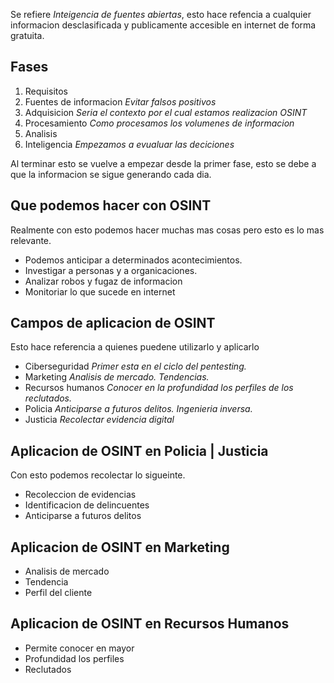 Se refiere *Inteigencia de fuentes abiertas*, esto hace refencia a cualquier informacion desclasificada y publicamente accesible en internet de forma gratuita.

## Fases 
1. Requisitos
2. Fuentes de informacion
*Evitar falsos positivos*
3. Adquisicion
*Seria el contexto por el cual estamos realizacion OSINT*
4. Procesamiento 
*Como procesamos los volumenes de informacion*
5. Analisis
6. Inteligencia 
*Empezamos a evualuar las deciciones*

Al terminar esto se vuelve a empezar desde la primer fase, esto se debe a que la informacion se sigue generando cada dia.


## Que podemos hacer con OSINT
Realmente con esto podemos hacer muchas mas cosas pero esto es lo mas relevante.

- Podemos anticipar a determinados acontecimientos.
- Investigar a personas y a organicaciones.
- Analizar robos y fugaz de informacion 
- Monitoriar lo que sucede en internet

## Campos de aplicacion de OSINT
Esto hace referencia a quienes puedene utilizarlo y aplicarlo

- Ciberseguridad
*Primer esta en el ciclo del pentesting.*
- Marketing
*Analisis de mercado. Tendencias.*
- Recursos humanos
*Conocer en la profundidad los perfiles de los reclutados.*
- Policia
*Anticiparse a futuros delitos. Ingenieria inversa.*
- Justicia
*Recolectar evidencia digital*


## Aplicacion de OSINT  en Policia | Justicia 
Con esto podemos recolectar lo sigueinte.

- Recoleccion de evidencias
- Identificacion de delincuentes
- Anticiparse a futuros delitos


## Aplicacion de OSINT  en Marketing

- Analisis de mercado
- Tendencia
- Perfil del cliente

## Aplicacion de OSINT  en Recursos Humanos

- Permite conocer en mayor
- Profundidad los perfiles
- Reclutados



